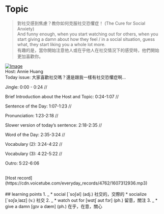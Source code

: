 # Topic

> 對社交感到焦慮？教你如何克服社交恐懼症！ (The Cure for Social Anxiety) <br>
> And funny enough, when you start watching out for others, when you start giving a damn about how they feel / in a social situation, guess what, they start liking you a whole lot more. <br>
> 有趣的是，當你開始注意他人或在乎他人在社交情況下的感受時，他們開始更加喜歡你。 <br>

[![Image](https://thumbnail.voicetube.com/w/1280/h/720/tAT9vhcmdSE.jpg)](https://www.youtube.com/embed/tAT9vhcmdSE?rel=0&showinfo=0&cc_load_policy=0&controls=1&autoplay=1&iv_load_policy=3&playsinline=1&wmode=transparent&start=149&end=158&enablejsapi=1&origin=https://tw.voicetube.com&widgetid=1)<br>
Host: Annie Huang 
<br>Today issue: 大家喜歡社交嗎？還是跟我一樣有社交恐懼症啊...
Jingle: 0:00 - 0:24 //
Brief Introduction about the Host and Topic: 0:24-1:07 //
Sentence of the Day: 1:07-1:23 //
Pronunciation: 1:23-2:18 //
Slower version of today’s sentence: 2:18-2:35 //
Word of the Day: 2:35-3:24 //
Vocabulary (2): 3:24-4:22 //
Vocabulary (3): 4:22-5:22 //
Outro: 5:22-6:06

<br>
[Host record](https://cdn.voicetube.com/everyday_records/4762/1607312936.mp3)
<br><br>
## learning points
1. _
	* social [ˋsoʃəl] (adj.) 社交的，交際的
	* socialize [ˋsoʃə͵laɪz] (v.) 社交
2. _
	* watch out for [wɑtʃ aʊt fɔr] (ph.) 留意，關注
3. _
	* give a damn [gɪv ə dæm] (ph.) 在乎，在意，關心
